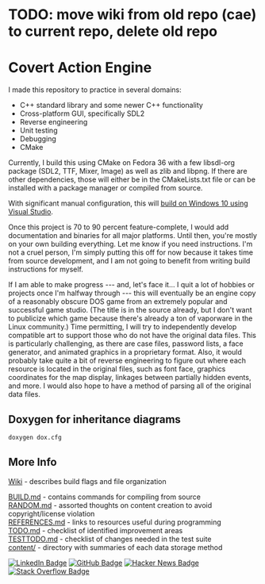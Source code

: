 # TODO: move wiki from old repo (cae) to current repo, delete old repo

Covert Action Engine
====================

I made this repository to practice in several domains:

- C++ standard library and some newer C++ functionality
- Cross-platform GUI, specifically SDL2
- Reverse engineering
- Unit testing
- Debugging
- CMake

Currently, I build this using CMake on Fedora 36 with a few libsdl-org package (SDL2, TTF, Mixer, Image) as well as zlib and libpng. If there are other dependencies, those will either be in the CMakeLists.txt file or can be installed with a package manager or compiled from source.

With significant manual configuration, this will [build on Windows 10 using Visual Studio](BUILD.md).

Once this project is 70 to 90 percent feature-complete, I would add documentation and binaries for all major platforms. Until then, you're mostly on your own building everything. Let me know if you need instructions. I'm not a cruel person, I'm simply putting this off for now because it takes time from source development, and I am not going to benefit from writing build instructions for myself.

If I am able to make progress --- and, let's face it... I quit a lot of hobbies or projects once I'm halfway through --- this will eventually be an engine copy of a reasonably obscure DOS game from an extremely popular and successful game studio. (The title is in the source already, but I don't want to publicize which game because there's already a ton of vaporware in the Linux community.) Time permitting, I will try to independently develop compatible art to support those who do not have the original data files. This is particularly challenging, as there are case files, password lists, a face generator, and animated graphics in a proprietary format. Also, it would probably take quite a bit of reverse engineering to figure out where each resource is located in the original files, such as font face, graphics coordinates for the map display, linkages between partially hidden events, and more. I would also hope to have a method of parsing all of the original data files.

## Doxygen for inheritance diagrams

```sh
doxygen dox.cfg
```

## More Info

[Wiki](https://github.com/PennRobotics/covert-action-engine/wiki) - describes build flags and file organization

[BUILD.md](BUILD.md) - contains commands for compiling from source  
[RANDOM.md](RANDOM.md) - assorted thoughts on content creation to avoid copyright/license violation  
[REFERENCES.md](REFERENCES.md) - links to resources useful during programming  
[TODO.md](TODO.md) - checklist of identified improvement areas  
[TESTTODO.md](./test/TESTTODO.md) - checklist of changes needed in the test suite  
[content/](./content/) - directory with summaries of each data storage method  


<div id="badges">
  <a href="https://www.linkedin.com/in/pennrobotics/"><img src="https://img.shields.io/badge/LinkedIn-steelblue?style=flat&logo=linkedin&logoColor=white" alt="LinkedIn Badge"/></a>
  <a href="https://github.com/PennRobotics/"><img src="https://img.shields.io/badge/Github-darkslategrey?style=flat&logo=github&logoColor=white" alt="GitHub Badge"/></a>
  <a href="https://news.ycombinator.com/user?id=PennRobotics"><img src="https://img.shields.io/badge/HackerNews-orange?style=flat&logo=ycombinator&logoColor=white" alt="Hacker News Badge"/></a>
  <a href="https://stackoverflow.com/users/10641561"><img src="https://img.shields.io/badge/StackOverflow-darkorange?style=flat&logo=stackoverflow&logoColor=white" alt="Stack Overflow Badge"/></a>
</div>
